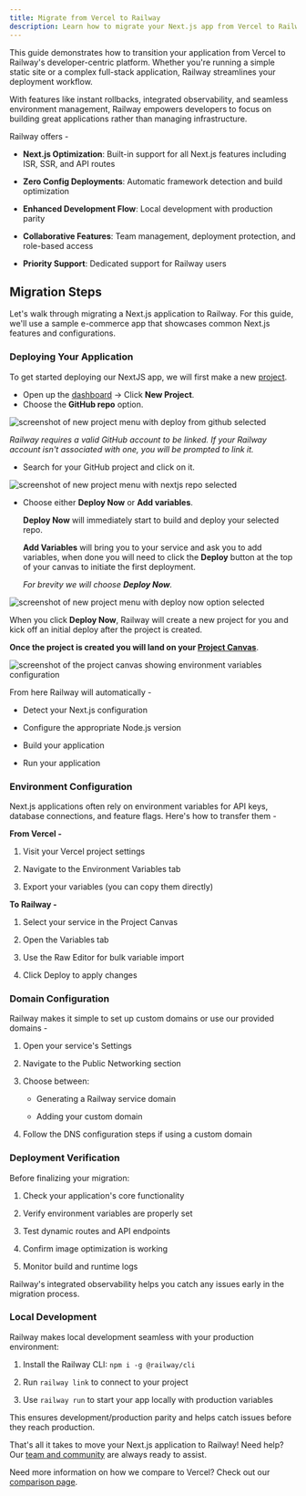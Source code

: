 ```yaml
---
title: Migrate from Vercel to Railway
description: Learn how to migrate your Next.js app from Vercel to Railway with this step-by-step guide. Fast, seamless, and hassle-free.
---
```


This guide demonstrates how to transition your application from Vercel to Railway's developer-centric platform. Whether you're running a simple static site or a complex full-stack application, Railway streamlines your deployment workflow.

With features like instant rollbacks, integrated observability, and seamless environment management, Railway empowers developers to focus on building great applications rather than managing infrastructure.

Railway offers -

- **Next.js Optimization**: Built-in support for all Next.js features including ISR, SSR, and API routes

- **Zero Config Deployments**: Automatic framework detection and build optimization

- **Enhanced Development Flow**: Local development with production parity

- **Collaborative Features**: Team management, deployment protection, and role-based access

- **Priority Support**: Dedicated support for Railway users

## Migration Steps

Let's walk through migrating a Next.js application to Railway. For this guide, we'll use a sample e-commerce app that showcases common Next.js features and configurations.

### Deploying Your Application

To get started deploying our NextJS app, we will first make a new <a href="/overview/the-basics#project--project-canvas" target="_blank">project</a>.

- Open up the <a href="/overview/the-basics#dashboard--projects" target="_blank">dashboard</a> → Click **New Project**.
- Choose the **GitHub repo** option.

<Image src="https://res.cloudinary.com/railway/image/upload/v1723752559/docs/quick-start/new_project_uyqqpx.png"
alt="screenshot of new project menu with deploy from github selected"
layout="responsive"
width={836} height={860} quality={100} />

*Railway requires a valid GitHub account to be linked. If your Railway account isn't associated with one, you will be prompted to link it.*

- Search for your GitHub project and click on it.

<Image src="https://res.cloudinary.com/railway/image/upload/v1723752559/docs/quick-start/new_github_project_pzvabz.png"
alt="screenshot of new project menu with nextjs repo selected"
layout="responsive"
width={836} height={596} quality={100} />

- Choose either **Deploy Now** or **Add variables**.
    
    **Deploy Now** will immediately start to build and deploy your selected repo.
    
    **Add Variables** will bring you to your service and ask you to add variables, when done you will need to click the **Deploy** button at the top of your canvas to initiate the first deployment.
    
    *For brevity we will choose **Deploy Now**.*
    

<Image src="https://res.cloudinary.com/railway/image/upload/v1723752558/docs/quick-start/deploy_now_pmrqow.png"
alt="screenshot of new project menu with deploy now option selected"
layout="responsive"
width={836} height={620} quality={100} />

When you click **Deploy Now**, Railway will create a new project for you and kick off an initial deploy after the project is created.

**Once the project is created you will land on your <a href="/overview/the-basics#project--project-canvas" target="_blank">Project Canvas</a>**.

<Image src="https://res.cloudinary.com/railway/image/upload/v1723752560/docs/quick-start/project_canvas_nextjs_c6bjbq.png"
alt="screenshot of the project canvas showing environment variables configuration"
layout="responsive"
width={1363} height={817} quality={100} />

From here Railway will automatically -

- Detect your Next.js configuration

- Configure the appropriate Node.js version

- Build your application

- Run your application

### Environment Configuration

Next.js applications often rely on environment variables for API keys, database connections, and feature flags. Here's how to transfer them -

**From Vercel -**

1. Visit your Vercel project settings

2. Navigate to the Environment Variables tab

3. Export your variables (you can copy them directly)

**To Railway -**

1. Select your service in the Project Canvas

2. Open the Variables tab

3. Use the Raw Editor for bulk variable import

4. Click Deploy to apply changes

### Domain Configuration

Railway makes it simple to set up custom domains or use our provided domains -

1. Open your service's Settings

2. Navigate to the Public Networking section

3. Choose between:

    - Generating a Railway service domain

    - Adding your custom domain

4. Follow the DNS configuration steps if using a custom domain

### Deployment Verification

Before finalizing your migration:

1. Check your application's core functionality

2. Verify environment variables are properly set

3. Test dynamic routes and API endpoints

4. Confirm image optimization is working

5. Monitor build and runtime logs

Railway's integrated observability helps you catch any issues early in the migration process.

### Local Development

Railway makes local development seamless with your production environment:

1. Install the Railway CLI: `npm i -g @railway/cli`

2. Run `railway link` to connect to your project

3. Use `railway run` to start your app locally with production variables

This ensures development/production parity and helps catch issues before they reach production.

That's all it takes to move your Next.js application to Railway! Need help? Our [team and community](https://help.railway.com/) are always ready to assist.

Need more information on how we compare to Vercel? Check out our [comparison page](/maturity/compare-to-vercel).